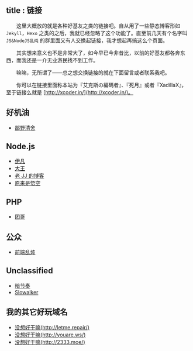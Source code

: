 title       : 链接
---

　　这里大概放的就是各种好基友之类的链接吧。自从用了一些静态博客形如 `Jekyll`，`Hexo` 之类的之后，我就已经忽略了这个功能了。直至前几天有个名字叫 `JS&NodeJS乱炖` 的群里面又有人交换起链接，我才想起再搞这么个页面。

　　其实想来意义也不是非常大了，如今早已今非昔比，以前的好基友都各奔东西，而我还是一介无业游民找不到工作。

　　嘛嘛，无所谓了——总之想交换链接的就在下面留言或者联系我吧。

　　你可以在链接里面称本站为『艾克斯の編碼者』、『死月』或者『XadillaX』，至于链接么就是 [http://xcoder.in/](http://xcoder.in/)。

## 好机油

+ [鄙野清舍](http://xgley.cc/)

## Node.js

+ [伊凡](http://77.yt/)
+ [大王](http://huangj.in/)
+ [老 JJ 的博客](http://bg.biedalian.com/)
+ [原来是悟空](http://www.robanlee.com)

## PHP

+ [团哥](http://crazyphper.com/)

## 公众

+ [前端乱炖](http://html-js.com/)

## Unclassified

+ [暗节奏](http://darkrhythm.net/)
+ [Slowalker](http://slowalker.gitcafe.com/)

## 我的其它好玩域名

+ [没想好干嘛(http://letme.repair/)](http://letme.repair/)
+ [没想好干嘛(http://youare.ws/)](http://youare.ws/)
+ [没想好干嘛(http://2333.moe/)](http://2333.moe/)
